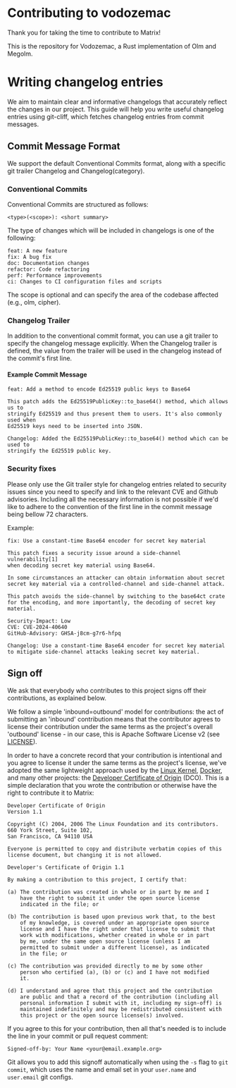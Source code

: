 # Contributing to vodozemac

Thank you for taking the time to contribute to Matrix!

This is the repository for Vodozemac, a Rust implementation of Olm and Megolm.

# Writing changelog entries

We aim to maintain clear and informative changelogs that accurately reflect the
changes in our project. This guide will help you write useful changelog entries
using git-cliff, which fetches changelog entries from commit messages. 

## Commit Message Format

We support the default Conventional Commits format, along with a specific git
trailer Changelog and Changelog(category).

### Conventional Commits

Conventional Commits are structured as follows:

```
<type>(<scope>): <short summary>
```

The type of changes which will be included in changelogs is one of the following:

    feat: A new feature
    fix: A bug fix
    doc: Documentation changes
    refactor: Code refactoring
    perf: Performance improvements
    ci: Changes to CI configuration files and scripts

The scope is optional and can specify the area of the codebase affected (e.g.,
olm, cipher).

### Changelog Trailer

In addition to the conventional commit format, you can use a git trailer to
specify the changelog message explicitly. When the Changelog trailer is defined,
the value from the trailer will be used in the changelog instead of the commit's
first line.


#### Example Commit Message
```
feat: Add a method to encode Ed25519 public keys to Base64

This patch adds the Ed25519PublicKey::to_base64() method, which allows us to
stringify Ed25519 and thus present them to users. It's also commonly used when
Ed25519 keys need to be inserted into JSON.  

Changelog: Added the Ed25519PublicKey::to_base64() method which can be used to
stringify the Ed25519 public key.
```

### Security fixes

Please only use the Git trailer style for changelog entries related to security
issues since you need to specify and link to the relevant CVE and Github
advisories. Including all the necessary information is not possible if we'd like
to adhere to the convention of the first line in the commit message being bellow
72 characters.

Example:

```
fix: Use a constant-time Base64 encoder for secret key material

This patch fixes a security issue around a side-channel vulnerability[1]
when decoding secret key material using Base64.

In some circumstances an attacker can obtain information about secret
secret key material via a controlled-channel and side-channel attack.

This patch avoids the side-channel by switching to the base64ct crate
for the encoding, and more importantly, the decoding of secret key
material.

Security-Impact: Low
CVE: CVE-2024-40640
GitHub-Advisory: GHSA-j8cm-g7r6-hfpq

Changelog: Use a constant-time Base64 encoder for secret key material
to mitigate side-channel attacks leaking secret key material.
```

## Sign off

We ask that everybody who contributes to this project signs off their
contributions, as explained below.

We follow a simple 'inbound=outbound' model for contributions: the act of
submitting an 'inbound' contribution means that the contributor agrees to
license their contribution under the same terms as the project's overall
'outbound' license - in our case, this is Apache Software License v2 (see
[LICENSE](./LICENSE)).

In order to have a concrete record that your contribution is intentional and you
agree to license it under the same terms as the project's license, we've adopted
the same lightweight approach used by the [Linux
Kernel](https://www.kernel.org/doc/html/latest/process/submitting-patches.html),
[Docker](https://github.com/docker/docker/blob/master/CONTRIBUTING.md), and many
other projects: the [Developer Certificate of
Origin](https://developercertificate.org/) (DCO). This is a simple declaration
that you wrote the contribution or otherwise have the right to contribute it to
Matrix:

```
Developer Certificate of Origin
Version 1.1

Copyright (C) 2004, 2006 The Linux Foundation and its contributors.
660 York Street, Suite 102,
San Francisco, CA 94110 USA

Everyone is permitted to copy and distribute verbatim copies of this
license document, but changing it is not allowed.

Developer's Certificate of Origin 1.1

By making a contribution to this project, I certify that:

(a) The contribution was created in whole or in part by me and I
    have the right to submit it under the open source license
    indicated in the file; or

(b) The contribution is based upon previous work that, to the best
    of my knowledge, is covered under an appropriate open source
    license and I have the right under that license to submit that
    work with modifications, whether created in whole or in part
    by me, under the same open source license (unless I am
    permitted to submit under a different license), as indicated
    in the file; or

(c) The contribution was provided directly to me by some other
    person who certified (a), (b) or (c) and I have not modified
    it.

(d) I understand and agree that this project and the contribution
    are public and that a record of the contribution (including all
    personal information I submit with it, including my sign-off) is
    maintained indefinitely and may be redistributed consistent with
    this project or the open source license(s) involved.
```

If you agree to this for your contribution, then all that's needed is to include
the line in your commit or pull request comment:

```
Signed-off-by: Your Name <your@email.example.org>
```

Git allows you to add this signoff automatically when using the `-s` flag to
`git commit`, which uses the name and email set in your `user.name` and
`user.email` git configs.
